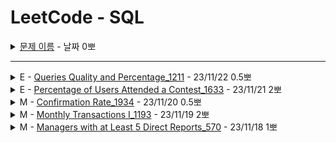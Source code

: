# LeetCode - SQL


<details>
<summary><a href="">문제 이름</a> - 날짜 0뽀</summary>
<div markdown="1">
<ul>
<li><a href="https://leetcode.com/studyplan/top-sql-50/">- [문제 링크]()</a></li>
<li>- 문제 핵심</li>
<li>- 새로 알게된 것</li>
<li>- 궁금한 / 보충이 필요한 부분</li>
<li>- 하고 싶은 말</li>
<li><a href="">- [노션 링크]()</a></li>
</ul>
</div>
</details>

-----

<details>
<summary>E - <a href="1211_QueriesQualityAndPercentage.sql">Queries Quality and Percentage_1211</a> - 23/11/22 0.5뽀</summary>
<div markdown="1">
<ul>
<li><a href="https://leetcode.com/problems/queries-quality-and-percentage/">문제 링크</a></li>
<li>문제 핵심<ul>
<li>평균 구하기<ul>
<li>SUM에서 조건문으로 1, 0 반환해서 해당하는 조건 계산하기</li>
</ul>
</li>
</ul>
</li>
<li>궁금한 / 보충이 필요한 부분<ul>
<li>AVG 사용하기!!!!!!!! </li>
<li>AVG 동작 과정?</li>
</ul>
</li>
<li>하고 싶은 말<ul>
<li>배운 걸 잘 활용하자! 다음에 AVG 활용해야지!</li>
<li>와! 영민님 정빈님이랑 같이 풀었다! ㅎㅅㅎ 좋았다! 야호!</li>
</ul>
</li>
<li><a href="https://hannanana.notion.site/Queries-Quality-and-Percentage_1211-50151ce588cb40308375362494853db5?pvs=4">노션 링크</a></li>
</ul>
</div>
</details>


<details>
<summary>E - <a href="1633_PercentageOfUsersAttendedAContest.sql">Percentage of Users Attended a Contest_1633</a> - 23/11/21 2뽀</summary>
<div markdown="1">
<ul>
<li><a href="https://leetcode.com/problems/percentage-of-users-attended-a-contest/?envType=study-plan-v2&amp;envId=top-sql-50">문제 링크</a></li>
<li>문제 핵심<ul>
<li>평균 구하기 - total 구하는 테이블과 분자 구하는 테이블이 다른 상황<ul>
<li>LEFT JOIN으로 u.user_id 별 같은 것만 붙이고, 나머지 null로 전체와 등록한 것 세기 → NULL로 붙지 않아 실패</li>
<li>total 값 한 개니까 카타시안 곱으로 JOIN해 total 구하고 count로 세기 → 정답</li>
</ul>
</li>
</ul>
</li>
<li>새로 알게된 것<ul>
<li>COUNT(DISTINCT u.user_id)도 모든 u.user_id가 아님, group by를 contest로 했기 때문에</li>
<li>SELECT 절에서 subquery 사용해 total 구해서 계산해도 됨.</li>
<li>마찬가지로 FROM에서 JOIN, 이때 메인 쿼리에서 Users를 다시 JOIN할 필요 없음!!</li>
</ul>
</li>
<li>궁금한 / 보충이 필요한 부분<ul>
<li>왜 LEFT JOIN 시 각 users_id에 register가 null로 붙는 게 안 되지? 이러고 싶으면 어떻게 해야 하지? 안 된 이유랑 되게 할 방법</li>
</ul>
</li>
<li>하고 싶은 말<ul>
<li>조건에 맞는 집계 함수 사용하고, total 구하는 게 생각보다 정말 어렵다…</li>
<li>혼자서도 열심히! 풀었다! 정리도 해냈다!</li>
</ul>
</li>
<li><a href="https://hannanana.notion.site/Percentage-of-Users-Attended-a-Contest_1633-9a1fbd37da524b4685951e6b22b5cd90?pvs=4">노션 링크</a></li>
</ul>
</div>
</details>



<details>
<summary>M - <a href="1934_ConfirmationRate.sql">Confirmation Rate_1934</a> - 23/11/20 0.5뽀</summary>
<div markdown="1">
<ul>
<li><a href="https://leetcode.com/problems/confirmation-rate/">문제 링크</a></li>
<li>문제 핵심<ul>
<li>GROUP BY 조건 외의 조건으로 집계 함수 사용 및 그 안에서 NULL 처리<ul>
<li>NULL인 id 값이 있기 때문에 기준 테이블에 left join</li>
<li>SUM(조건문) 으로 조건에 맞는 행 count, null인 경우 sum도 null이기 때문에 ifnull로 처리</li>
<li>전체 count는 COUNT(조건문), null은 전체 null이라 count(*)도 같음</li>
</ul>
</li>
</ul>
</li>
<li>새로 알게된 것<ul>
<li>avg (해당하는 조건이면 1, 아니면 0 반환) (IF / CASE WHEN 사용)→ COUNT(해당하는 조건 세기) / 전체 개수</li>
<li>CASE WHEN 은 ELSE 없어도 됨, 자동 NULL 반환 </li>
<li>IF 문법: 조건 미충족이 없으면 runtime error </li>
<li>SUM 대신 COUNT(IF 조건문) 사용 시 조건문 미충족일 때 NULL 대신 0 쓰면 전체 count와 다를 바 없어서 틀림.</li>
</ul>
</li>
<li>궁금한 / 보충이 필요한 부분<ul>
<li>NULL에 관해서<ul>
<li>NULL만 SUM하면 NULL 출력 → IS NULL로 비교하지 않으면 무조건 NULL 출력됨.!?</li>
<li>SELECT null from user ; → user 개수만큼 null 컬럼에 null - null - null - .. 출력</li>
<li>select null from dual ; → null 한 개가 null 컬럼에 출력</li>
<li>CASE WHEN에서 ELSE 안 하면 조건 다를 때 NULL 반환?</li>
</ul>
</li>
</ul>
</li>
<li>하고 싶은 말<ul>
<li>영민님이랑! 와 근데 어제랑 같은데도 … SUM, COUNT NULL 처리 직접 생각해 보려니 헷갈렸다 ㅎㅎ… 역시 계속 반복해서 사용해 봐야 한다~!</li>
</ul>
</li>
<li><a href="https://hannanana.notion.site/Confirmation-Rate_1934-a63bd4988d684df48a7ec257060f4415?pvs=4">노션 링크</a></li>
</ul>
</div>
</details>


<details>
<summary>M - <a href="1193_MonthlyTransactionsI.sql">Monthly Transactions I_1193</a> - 23/11/19 2뽀</summary>
<div markdown="1">
<ul>
<li><a href="https://leetcode.com/problems/monthly-transactions-i/?envType=study-plan-v2&amp;envId=top-sql-50">문제 링크</a></li>
<li>문제 핵심<ul>
<li>GROUP 후 GROUP BY한 조건이 아닌 다른 컬럼으로 걸러 집계 함수 사용하기<ul>
<li>COUNT, SUM 내에서 거를 수 있지 않을까? (state = &quot;approved&quot;)  → 틀림</li>
<li>무수한 틀림 끝, 결국 그룹 별 approved한 결과를 가진 table과 total을 가진 table을 total 쪽으로 outer join해 합쳐서 결과 출력</li>
</ul>
</li>
</ul>
</li>
<li>새로 알게된 것<ul>
<li>결과가 없는 것과 JOIN해 0으로 출력해 주기 위해서는 있는 쪽으로 OUTER JOIN 후 메인 쿼리에서 IFNULL 처리하기</li>
<li>SUM(IF(state=&#39;approved&#39;,amount,0)) → 다른 컬럼이어도 amount를 반환하면 해당 row에 해당하는 amount고, group 별로 sum에 더해짐.</li>
<li>COUNT 대신 SUM(state = &#39;approved&#39;) 혹은 COUNT(iF(state = &#39;approved&#39;, 1, NULL)) 해도 동일</li>
</ul>
</li>
<li>궁금한 / 보충이 필요한 부분<ul>
<li>SUM(state = &#39;approved&#39;) → true / false 로 1 / 0 반환? -> O </li>
</ul>
</li>
<li>하고 싶은 말<ul>
<li>이게.. medium…? 처음에 IF로 접근한 게 정말 맞았다… 확실히… 배웠다 이제… IF와 집계 함수…</li>
<li>ROW 별로 진행된다는 점 다시 강조..!</li>
</ul>
</li>
<li><a href="https://hannanana.notion.site/Monthly-Transactions-I_1193-1bffb969156e44cd852ff7e53e34778c?pvs=4">노션 링크</a></li>
</ul>
</div>
</details>

<details>
<summary>M - <a href="570_ManagersWithAtLeast5DirectReports.sql">Managers with at Least 5 Direct Reports_570</a> - 23/11/18 1뽀</summary>
<div markdown="1">
<ul>
<li><a href="https://leetcode.com/problems/managers-with-at-least-5-direct-reports/solutions/4177373/solved-in-5-different-ways-top-2023/?envType=study-plan-v2&envId=top-sql-50">- [문제 링크]()</a></li>
<li>문제 핵심<ul>
<li>해당 테이블 내의 다른 컬럼 참조하기</li>
<li>SUBQUERY로 해당하는 내용 거르고, IN으로 같은 내용 찾기</li>
</ul>
</li>
<li>새로 알게된 것<ul>
<li>SUBQUERY도 가능하지만, SELF JOIN으로도 할 수 있음! </li>
<li><a href="https://hannanana.notion.site/Managers-with-at-Least-5-Direct-Reports_570-bfb1563bca8344828d868f5bcb6bc0ac?pvs=4">노션 링크</a></li>
</ul>
</li>
</ul>
</div>
</details>